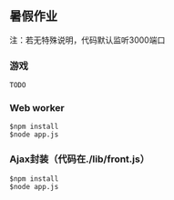 ## 暑假作业

注：若无特殊说明，代码默认监听3000端口



### 游戏

```
TODO
```



### Web worker

```
$npm install
$node app.js
```





### Ajax封装（代码在./lib/front.js）

```
$npm install
$node app.js
```
